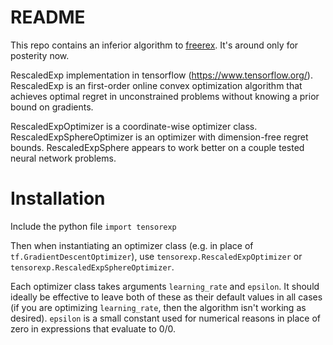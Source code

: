 # README #

This repo contains an inferior algorithm to <a href=https://github.com/acutkosky/freerex>freerex</a>.
It's around only for posterity now.

RescaledExp implementation in tensorflow (https://www.tensorflow.org/). RescaledExp is an first-order online convex optimization algorithm that achieves optimal regret in unconstrained problems without knowing a prior bound on gradients.

RescaledExpOptimizer is a coordinate-wise optimizer class.
RescaledExpSphereOptimizer is an optimizer with dimension-free regret bounds.
RescaledExpSphere appears to work better on a couple tested neural network problems.

# Installation #
Include the python file
`import tensorexp`

Then when instantiating an optimizer class (e.g. in place of `tf.GradientDescentOptimizer`), use `tensorexp.RescaledExpOptimizer` or `tensorexp.RescaledExpSphereOptimizer`.

Each optimizer class takes arguments `learning_rate` and `epsilon`. It should ideally be effective to leave both of these as their default values in all cases (if you are optimizing `learning_rate`, then the algorithm isn't working as desired). `epsilon` is a small constant used for numerical reasons in place of zero in expressions that evaluate to 0/0.
